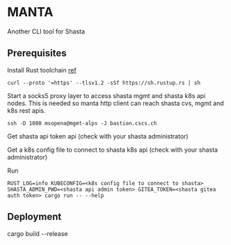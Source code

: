 # MANTA

Another CLI tool for Shasta

## Prerequisites

Install Rust toolchain [ref](https://www.rust-lang.org/tools/install)

```shell
curl --proto '=https' --tlsv1.2 -sSf https://sh.rustup.rs | sh
```

Start a socks5 proxy layer to access shasta mgmt and shasta k8s api nodes. This is needed so manta http client can reach shasta cvs, mgmt and k8s rest apis.

```shell
ssh -D 1080 msopena@mgmt-alps -J bastion.cscs.ch
```

Get shasta api token api (check with your shasta administrator)

Get a k8s config file to connect to shasta k8s api (check with your shasta administrator)

Run

```shell
RUST_LOG=info KUBECONFIG=<k8s config file to connect to shasta> SHASTA_ADMIN_PWD=<shasta api admin token> GITEA_TOKEN=<shasta gitea auth token> cargo run -- --help
```

## Deployment

cargo build --release